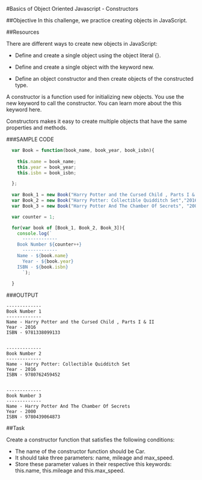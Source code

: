 #Basics of Object Oriented Javascript - Constructors

##Objective 
In this challenge, we practice creating objects in JavaScript.

##Resources 

There are different ways to create new objects in JavaScript:

  + Define and create a single object using the object literal {}.  

  + Define and create a single object with the keyword new.  

  + Define an object constructor and then create objects of the constructed type.  

A constructor is a function used for initializing new objects. You use the new keyword to call the constructor. You can learn more about the this keyword here.

Constructors makes it easy to create multiple objects that have the same properties and methods.

###SAMPLE CODE

```javascript
  var Book = function(book_name, book_year, book_isbn){  
  
    this.name = book_name;  
    this.year = book_year;  
    this.isbn = book_isbn;  

  };  
  
  var Book_1 = new Book("Harry Potter and the Cursed Child , Parts I & II", "2016", "9781338099133");  
  var Book_2 = new Book("Harry Potter: Collectible Quidditch Set","2016","9780762459452");  
  var Book_3 = new Book("Harry Potter And The Chamber Of Secrets", "2000", "9780439064873");  

  var counter = 1;  

  for(var book of [Book_1, Book_2, Book_3]){  
  	console.log(`  
	  -------------  
  	Book Number ${counter++}   
	  -------------  
  	Name - ${book.name}  
	  Year - ${book.year}  
  	ISBN - ${book.isbn}  
	  `);  
  
  }  
```

###OUTPUT

```
-------------  
Book Number 1  
-------------  
Name - Harry Potter and the Cursed Child , Parts I & II  
Year - 2016  
ISBN - 9781338099133  


-------------  
Book Number 2   
-------------  
Name - Harry Potter: Collectible Quidditch Set   
Year - 2016  
ISBN - 9780762459452  


-------------  
Book Number 3   
-------------  
Name - Harry Potter And The Chamber Of Secrets   
Year - 2000  
ISBN - 9780439064873  
```

##Task

Create a constructor function that satisfies the following conditions:

  + The name of the constructor function should be Car.  
  + It should take three parameters: name, mileage and max_speed.  
  + Store these parameter values in their respective this keywords: this.name, this.mileage and this.max_speed.  

